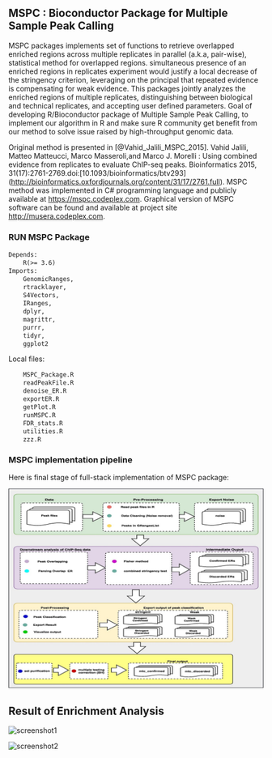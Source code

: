 ## MSPC : Bioconductor Package for Multiple Sample Peak Calling

MSPC packages implements set of functions to retrieve overlapped enriched regions across 
multiple replicates in parallel (a.k.a, pair-wise), statistical method for overlapped regions.
simultaneous presence of an enriched regions in replicates experiment would justify a local 
decrease of the stringency criterion, leveraging on the principal that repeated evidence is
compensating for weak evidence. This packages jointly analyzes the enriched regions of multiple
replicates, distinguishing between biological and technical replicates, and accepting user defined
parameters. Goal of developing R/Bioconductor package of Multiple Sample Peak Calling, to implement 
our algorithm in R and make sure R community get benefit from our method to solve issue raised by
high-throughput genomic data. 

Original method is presented in [@Vahid_Jalili_MSPC_2015]. Vahid Jalili, Matteo Matteucci, 
Marco Masseroli,and Marco J. Morelli : Using combined evidence from replicates to evaluate 
ChIP-seq peaks. Bioinformatics 2015, 31(17):2761-2769.doi:[10.1093/bioinformatics/btv293]
(http://bioinformatics.oxfordjournals.org/content/31/17/2761.full). MSPC method was 
implemented in C# programming language and publicly available at https://mspc.codeplex.com. 
Graphical version of MSPC software can be found and available at project site http://musera.codeplex.com.

### RUN MSPC Package

```
Depends:
    R(>= 3.6)
Imports:
    GenomicRanges,
    rtracklayer,
    S4Vectors,
    IRanges,
    dplyr,
    magrittr,
    purrr,
    tidyr,
    ggplot2
```

Local files:

```
    MSPC_Package.R
    readPeakFile.R
    denoise_ER.R
    exportER.R
    getPlot.R
    runMSPC.R
    FDR_stats.R
    utilities.R
    zzz.R

```
### MSPC implementation pipeline
Here is final stage of full-stack implementation of MSPC package:

![screenshot1](output/package_pipeline.jpg)

## Result of Enrichment Analysis

![screenshot1](app_images/crime&realEstate.PNG)

![screenshot2](app_images/all_crime_viz.PNG)

